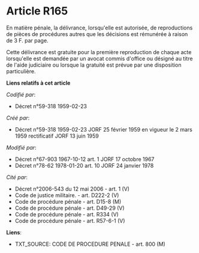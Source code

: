 # Article R165

En matière pénale, la délivrance, lorsqu'elle est autorisée, de reproductions de pièces de procédures autres que les
décisions est rémunérée à raison de 3 F. par page.

Cette délivrance est gratuite pour la première reproduction de chaque acte lorsqu'elle est demandée par un avocat commis
d'office ou désigné au titre de l'aide judiciaire ou lorsque la gratuité est prévue par une disposition particulière.

**Liens relatifs à cet article**

_Codifié par_:

  - Décret n°59-318 1959-02-23

_Créé par_:

  - Décret n°59-318 1959-02-23 JORF 25 février 1959 en vigueur le 2 mars 1959 rectificatif JORF 13 juin 1959

_Modifié par_:

  - Décret n°67-903 1967-10-12 art. 1 JORF 17 octobre 1967
  - Décret n°78-62 1978-01-20 art. 10 JORF 24 janvier 1978

_Cité par_:

  - Décret n°2006-543 du 12 mai 2006 - art. 1 (V)
  - Code de justice militaire. - art. D222-2 (V)
  - Code de procédure pénale - art. D15-8 (M)
  - Code de procédure pénale - art. D49-29 (V)
  - Code de procédure pénale - art. R334 (V)
  - Code de procédure pénale - art. R57-6-1 (V)

**Liens**:

  - TXT_SOURCE: CODE DE PROCEDURE PENALE - art. 800 (M)
